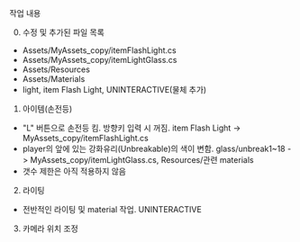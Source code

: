 작업 내용

0. 수정 및 추가된 파일 목록
-  Assets/MyAssets_copy/itemFlashLight.cs
-  Assets/MyAssets_copy/itemLightGlass.cs
-  Assets/Resources
-  Assets/Materials
-  light, item Flash Light, UNINTERACTIVE(물체 추가)

1. 아이템(손전등)
- "L" 버튼으로 손전등 킴. 방향키 입력 시 꺼짐. item Flash Light -> MyAssets_copy/itemFlashLight.cs
- player의 앞에 있는 강화유리(Unbreakable)의 색이 변함. glass/unbreak1~18 - > MyAssets_copy/itemLightGlass.cs, Resources/관련 materials
- 갯수 제한은 아직 적용하지 않음

2. 라이팅
- 전반적인 라이팅 및 material 작업. UNINTERACTIVE

3. 카메라 위치 조정
